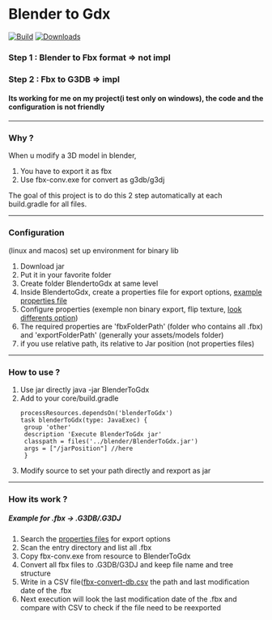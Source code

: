 # Blender to Gdx
[![Build](https://github.com/fabiitch/BlenderToGdx/workflows/Java%20CI/badge.svg?branch=master)](https://github.com/fabiitch/BlenderToGdx/actions/workflows/gradle.yml)
[![Downloads](https://img.shields.io/github/downloads/fabiitch/BlenderToGdx/total.svg)](https://github.com/fabiitch/BlenderToGdx/releases)

### Step 1 : Blender to Fbx format => not impl
### Step 2 : Fbx to G3DB =>  impl
#### Its working for me on my project(i test only on windows), the code and the configuration is not friendly
****
### Why ?
When u modify a 3D model in blender, 
1) You have to export it as fbx
2) Use fbx-conv.exe for convert as g3db/g3dj 

The goal of this project is to do this 2 step automatically at each build.gradle for all files.
****
### Configuration
(linux and macos) set up environment for binary lib
1) Download jar
2) Put it in your favorite folder
3) Create folder BlendertoGdx at same level
4) Inside BlendertoGdx, create a properties file for export options, [example properties file](src/test/resources/fbx/fullTest/BlenderToGdx/fbx-to-gdx.properties)
5) Configure properties (exemple non binary export, flip texture, [look differents option](https://github.com/libgdx/fbx-conv))
6) The required properties are 'fbxFolderPath' (folder who contains all .fbx) and 'exportFolderPath' (generally your assets/models folder)
7) if you use relative path, its relative to Jar position (not properties files)
****
### How to use ?
1) Use jar directly java -jar BlenderToGdx
2) Add to your core/build.gradle
   ```
   processResources.dependsOn('blenderToGdx')
   task blenderToGdx(type: JavaExec) {
    group 'other'
    description 'Execute BlenderToGdx jar'
    classpath = files('../blender/BlenderToGdx.jar')
    args = ["/jarPosition"] //here
    }
   ```
3) Modify source to set your path directly and rexport as jar

****
### How its work ? 
##### Example for .fbx -> .G3DB/.G3DJ
1) Search the [properties files](src/test/resources/fbx/fullTest/BlenderToGdx/fbx-to-gdx.properties) for export options
2) Scan the entry directory and list all .fbx
3) Copy fbx-conv.exe from resource to BlenderToGdx   
4) Convert all fbx files to .G3DB/G3DJ and keep file name and tree structure
5) Write in a CSV file([fbx-convert-db.csv](src/test/resources/fbx/fullTest/BlenderToGdx/fbx-to-gdx-db.csv) the path and last modification date of the .fbx
6) Next execution will look the last modification date of the .fbx and compare with CSV to check if the file need to be reexported
